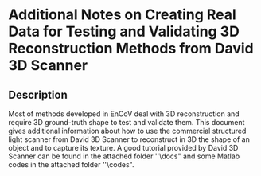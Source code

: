 # Additional Notes on Creating Real Data for Testing and Validating 3D Reconstruction Methods from David 3D Scanner

## Description

Most of methods developed in EnCoV deal with 3D reconstruction and require 3D ground-truth shape
to test and validate them. This document gives additional information about how to use the commercial
structured light scanner from David 3D Scanner to reconstruct in 3D the shape of an object and to capture
its texture. A good tutorial provided by David 3D Scanner can be found in the attached folder ''\docs" and
some Matlab codes in the attached folder ''\codes".

